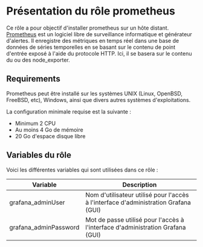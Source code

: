 Présentation du rôle prometheus
=========

Ce rôle a pour objectif d'installer prometheus sur un hôte distant. 
[Prometheus](https://prometheus.io/) est un logiciel libre de surveillance informatique et générateur d'alertes. Il enregistre des métriques en temps réel dans une base de données de séries temporelles en se basant sur le contenu de point d'entrée exposé à l'aide du protocole HTTP. Ici, il se basera sur le contenu du ou des node_exporter.

Requirements
------------
Prometheus peut être installé sur les systèmes UNIX (Linux, OpenBSD, FreeBSD, etc), Windows, ainsi que divers autres systèmes d'exploitations.

La configuration minimale requise est la suivante :
  - Minimum 2 CPU
  - Au moins 4 Go de mémoire
  - 20 Go d'espace disque libre

Variables du rôle
--------------

Voici les différentes variables qui sont utilisées dans ce rôle : 

| Variable  | Description |
| --- | --- |
| grafana_adminUser  | Nom d'utilisateur utilisé pour l'accès à l'interface d'administration Grafana (GUI)  |
| grafana_adminPassword  | Mot de passe utilisé pour l'accès à l'interface d'administration Grafana (GUI)  |
